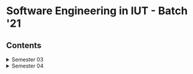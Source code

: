 # Software Engineering in IUT - Batch '21

## Contents

<details>
  <summary>Semester 03</summary>

  - [CSE 4303 - Data Structures](https://github.com/N4M154/IUT_NOTES/tree/main/3RD_SEMESTER/DS)
  - [CSE 4304 - Data Structures Lab](https://github.com/N4M154/IUT_NOTES/tree/main/3RD_SEMESTER/DS%20lab)
  - [CSE 4307 - Database Management Systems](https://github.com/N4M154/IUT_NOTES/tree/main/3RD_SEMESTER/DBMS)
  - [CSE 4308 - Database Management Systems Lab](https://github.com/N4M154/IUT_NOTES/tree/main/3RD_SEMESTER/DBMS_Lab)
  - [CSE 4305 - Computer Organization and Architecture](https://github.com/N4M154/IUT_NOTES/tree/main/3RD_SEMESTER/COA)
  - [CSE 4309 - Theory of Computing](https://github.com/N4M154/IUT_NOTES/tree/main/3RD_SEMESTER/TOC)
  - [SWE 4301 - Object Oriented Concepts II](https://github.com/N4M154/IUT_NOTES/tree/main/3RD_SEMESTER/OOPll)
  - [SWE 4302 - Object Oriented Concepts II Lab](https://github.com/N4M154/IUT_NOTES/tree/main/3RD_SEMESTER/OOPII_Lab)
  - [MATH 4341 - Linear Algebra](https://github.com/N4M154/IUT_NOTES/tree/main/3RD_SEMESTER/MATH)
</details>


<details>
  <summary>Semester 04</summary>

  - [CSE 4403 - Algorithms](https://github.com/N4M154/IUT_NOTES/tree/main/4TH_SEMESTER/CSE%204403-Algorithms)
  - [CSE 4404 - Algorithms Lab](https://github.com/N4M154/IUT_NOTES/tree/main/4TH_SEMESTER/CSE%204404-Algorithms%20Lab)
  - [CSE 4409 - Database Management Systems II ](https://github.com/N4M154/IUT_NOTES/tree/main/4TH_SEMESTER/CSE%204409-DBMS%20ll)
  - [CSE 4410 - Database Management Systems II Lab](https://github.com/N4M154/IUT_NOTES/tree/main/4TH_SEMESTER/CSE%204410-DBMS%20ll%20Lab)
  - [CSE 4411 - Data Communication & Networking](https://github.com/N4M154/IUT_NOTES/tree/main/4TH_SEMESTER/CSE%204411-Data%20Communications%20%26%20Networking)
  - [CSE 4412 - Data Communication & Networking Lab](https://github.com/N4M154/IUT_NOTES/tree/main/4TH_SEMESTER/CSE%204412-DCN%20Lab)
  - [SWE 4401 - Software Requirement & Specifications](https://github.com/N4M154/IUT_NOTES/tree/main/4TH_SEMESTER/SWE%204401-SRS)
  - [SWE 4402 - Software Requirement & Specifications Lab](https://github.com/N4M154/IUT_NOTES/tree/main/4TH_SEMESTER/SWE%204402-SRS%20Lab)
  - [HUM 4441 - Engineering Ethics](https://github.com/N4M154/IUT_NOTES/tree/main/4TH_SEMESTER/HUM%204441-Engineering%20Ethics)
  - [MATH 4441 - Probability & Statistics](https://github.com/N4M154/IUT_NOTES/tree/main/4TH_SEMESTER/MATH%204441-Probability%20%26%20Statistics)
</details>


